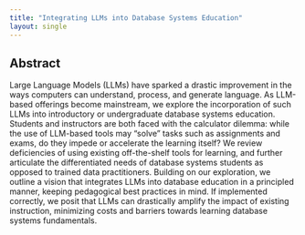 ```yaml
---
title: "Integrating LLMs into Database Systems Education"
layout: single
---
```


## Abstract
Large Language Models (LLMs) have sparked a drastic improvement in the ways computers can understand, process, and generate language. As LLM-based offerings become mainstream, we explore the incorporation of such LLMs into introductory or undergraduate database systems education. Students and instructors are both faced with the calculator dilemma: while the use of LLM-based tools may “solve” tasks such as assignments and exams, do they impede or accelerate the learning itself? We review deficiencies of using existing off-the-shelf tools for learning, and further articulate the differentiated needs of database systems students as opposed to trained data practitioners. Building on our exploration, we outline a vision that integrates LLMs into database education in a principled manner, keeping pedagogical best practices in mind. If implemented correctly, we posit that LLMs can drastically amplify the impact of existing instruction, minimizing costs and barriers towards learning database systems fundamentals.
